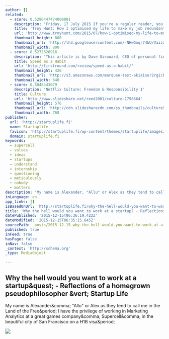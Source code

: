 ```yaml
---
author: []
related:
  - score: 0.5290447474000001
    description: "Friday, 17 July 2015 If you're a regular reader, you may have noticed a rather major job change on my behalf recently. The day to day office grind has gone and corporate life is now well and truly behind me, where it will firmly stay."
    title: 'Troy Hunt: How I optimised my life to make my job redundant'
    url: 'http://www.troyhunt.com/2015/07/how-i-optimised-my-life-to-make-my-job.html'
    thumbnail_height: 800
    thumbnail_url: 'http://lh3.googleusercontent.com/-NHwGnqr74bU/VaizZmk4MmI/AAAAAAAAIKI/gWypLmQ60Vc/s72-c/9C87C099-0F8C-4EE2-A9C3-DE8A663053B6%25255B1%25255D.jpg?imgmax=800'
    thumbnail_width: 800
  - score: 0.5272620916
    description: "This article is by Dave Girouard, CEO of personal finance startup Upstart, and former President of Google Enterprise Apps. He's well known for building Google's enterprise apps division into a $1B+ global business. Here he shares his tips for making speed fundamental to your company."
    title: Speed as a Habit
    url: 'http://firstround.com/review/speed-as-a-habit/'
    thumbnail_height: 426
    thumbnail_url: 'http://s3.amazonaws.com/marquee-test-akiaisur2rgicbmpehea/8A0V9qL9TTic0g9CdcXm_Dave%20Hero.jpg'
    thumbnail_width: 640
  - score: 0.5048443079
    description: 'Netflix Culture: Freedom & Responsibility 1'
    title: Culture
    url: 'http://www.slideshare.net/reed2001/culture-1798664'
    thumbnail_height: 576
    thumbnail_url: 'http://cdn.slidesharecdn.com/ss_thumbnails/culture9-090801103430-phpapp02-thumbnail-4.jpg?cb=1414231623'
    thumbnail_width: 768
publisher:
  url: 'http://startuplife.fi'
  name: Startuplife
  favicon: 'http://startuplife.fi/wp-content/themes/startuplife/images/favicon.png'
  domain: startuplife.fi
keywords:
  - supercell
  - values
  - ideas
  - startups
  - understand
  - internship
  - questioning
  - meticulously
  - nobody
  - matters
description: 'My name is Alexander, "Allu" or Alex as they tend to call me in the Land of the Free. I have the privilege of working in Marketing Analytics at a great games company, Supercell, in the beautiful city of San Francisco on a H1­B visa.'
inLanguage: en
app_links: []
isBasedOnUrl: 'http://startuplife.fi/why-the-hell-would-you-want-to-work-at-a-startup-reflections-of-a-homegrown-pseudophilosopher/'
title: 'Why the hell would you want to work at a startup? - Reflections of a homegrown pseudophilosopher | Startup Life'
datePublished: '2015-12-15T06:36:19.422Z'
dateModified: '2015-12-15T06:35:15.645Z'
sourcePath: _posts/2015-12-15-why-the-hell-would-you-want-to-work-at-a-startup-reflecti.md
published: true
inFeed: true
hasPage: false
inNav: false
_context: 'http://schema.org'
_type: MediaObject

---
```

<article style=""><h1>Why the hell would you want to work at a startup&amp;quest; - Reflections of a homegrown pseudophilosopher &amp;vert; Startup Life</h1><p>My name is Alexander&amp;comma; "Allu" or Alex as they tend to call me in the Land of the Free&amp;period; I have the privilege of working in Marketing Analytics at a great games company&amp;comma; Supercell&amp;comma; in the beautiful city of San Francisco on a H1­B visa&amp;period;</p><img src="http://startuplife.fi/wp-content/uploads/2015/04/Alexander-Patouchas-1-1024x683.jpg" /></article>